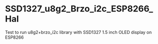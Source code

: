# SSD1327_u8g2_Brzo_i2c_ESP8266_Hal
Test to run u8g2+brzo_i2c library with SSD1327 1.5 inch OLED display on ESP8266
